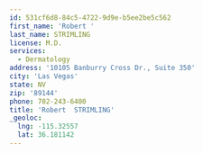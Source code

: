 ```yaml
---
id: 531cf6d8-84c5-4722-9d9e-b5ee2be5c562
first_name: 'Robert '
last_name: STRIMLING
license: M.D.
services:
  - Dermatology
address: '10105 Banburry Cross Dr., Suite 350'
city: 'Las Vegas'
state: NV
zip: '89144'
phone: 702-243-6400
title: 'Robert  STRIMLING'
_geoloc:
  lng: -115.32557
  lat: 36.181142
---
```

